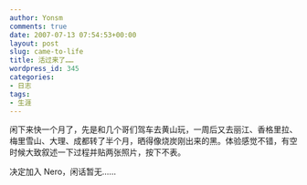```yaml
---
author: Yonsm
comments: true
date: 2007-07-13 07:54:53+00:00
layout: post
slug: came-to-life
title: 活过来了……
wordpress_id: 345
categories:
- 日志
tags:
- 生涯
---
```


闲下来快一个月了，先是和几个哥们驾车去黄山玩，一周后又去丽江、香格里拉、梅里雪山、大理、成都转了半个月，晒得像烧炭刚出来的黑。体验感觉不错，有空时候大致叙述一下过程并贴两张照片，按下不表。  
  
决定加入 Nero，闲话暂无……
